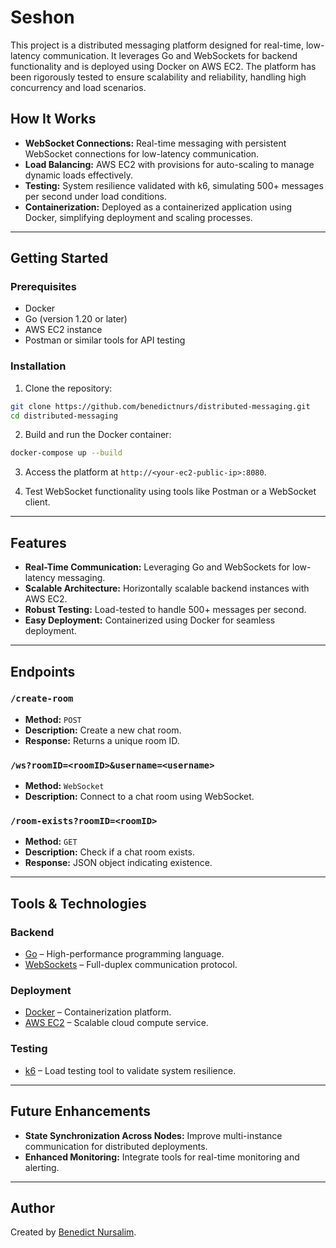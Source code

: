 
# Seshon

This project is a distributed messaging platform designed for real-time, low-latency communication. It leverages Go and WebSockets for backend functionality and is deployed using Docker on AWS EC2. The platform has been rigorously tested to ensure scalability and reliability, handling high concurrency and load scenarios.

## How It Works

- **WebSocket Connections:** Real-time messaging with persistent WebSocket connections for low-latency communication.
- **Load Balancing:** AWS EC2 with provisions for auto-scaling to manage dynamic loads effectively.
- **Testing:** System resilience validated with k6, simulating 500+ messages per second under load conditions.
- **Containerization:** Deployed as a containerized application using Docker, simplifying deployment and scaling processes.

---

## Getting Started

### Prerequisites

- Docker
- Go (version 1.20 or later)
- AWS EC2 instance
- Postman or similar tools for API testing

### Installation

1. Clone the repository:

```bash
git clone https://github.com/benedictnurs/distributed-messaging.git
cd distributed-messaging
```

2. Build and run the Docker container:

```bash
docker-compose up --build
```

3. Access the platform at `http://<your-ec2-public-ip>:8080`.

4. Test WebSocket functionality using tools like Postman or a WebSocket client.

---

## Features

- **Real-Time Communication:** Leveraging Go and WebSockets for low-latency messaging.
- **Scalable Architecture:** Horizontally scalable backend instances with AWS EC2.
- **Robust Testing:** Load-tested to handle 500+ messages per second.
- **Easy Deployment:** Containerized using Docker for seamless deployment.

---

## Endpoints

### `/create-room`
- **Method:** `POST`
- **Description:** Create a new chat room.
- **Response:** Returns a unique room ID.

### `/ws?roomID=<roomID>&username=<username>`
- **Method:** `WebSocket`
- **Description:** Connect to a chat room using WebSocket.

### `/room-exists?roomID=<roomID>`
- **Method:** `GET`
- **Description:** Check if a chat room exists.
- **Response:** JSON object indicating existence.

---

## Tools & Technologies

### Backend
- [Go](https://golang.org/) – High-performance programming language.
- [WebSockets](https://developer.mozilla.org/en-US/docs/Web/API/WebSockets_API) – Full-duplex communication protocol.

### Deployment
- [Docker](https://www.docker.com/) – Containerization platform.
- [AWS EC2](https://aws.amazon.com/ec2/) – Scalable cloud compute service.

### Testing
- [k6](https://k6.io/) – Load testing tool to validate system resilience.

---

## Future Enhancements

- **State Synchronization Across Nodes:** Improve multi-instance communication for distributed deployments.
- **Enhanced Monitoring:** Integrate tools for real-time monitoring and alerting.

---

## Author

Created by [Benedict Nursalim](https://www.linkedin.com/in/benedict-nursalim/).
